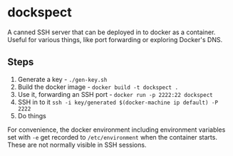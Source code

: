 # dockspect
A canned SSH server that can be deployed in to docker as a container. Useful for various things, like port forwarding or exploring Docker's DNS.

## Steps

1. Generate a key - `./gen-key.sh`
2. Build the docker image - `docker build -t dockspect .`
3. Use it, forwarding an SSH port - `docker run -p 2222:22 dockspect`
4. SSH in to it `ssh -i key/generated $(docker-machine ip default) -P 2222`
5. Do things

For convenience, the docker environment including environment variables set with `-e` get recorded to `/etc/environment` when the container starts. These are not normally visible in SSH sessions.
